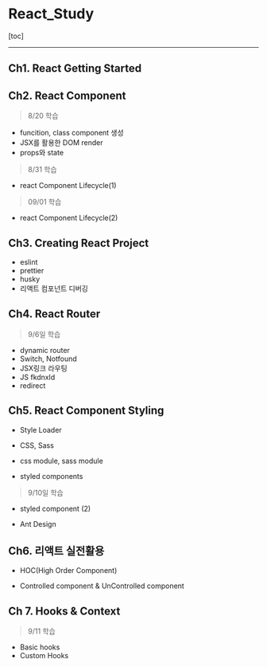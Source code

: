 # React_Study

[toc]

---

## Ch1. React Getting Started



## Ch2. React Component

> 8/20 학습

- funcition, class component 생성   
- JSX를 활용한 DOM render
- props와 state 

> 8/31 학습

- react Component Lifecycle(1)

> 09/01 학습

- react Component Lifecycle(2)



## Ch3. Creating React Project

- eslint
- prettier
- husky
- 리액트 컴포넌트 디버깅 



## Ch4. React Router

> 9/6일 학습

- dynamic router
- Switch, Notfound
- JSX링크 라우팅
- JS fkdnxld
- redirect



## Ch5. React Component Styling

- Style Loader

- CSS, Sass
- css module, sass module

- styled components

> 9/10일 학습

- styled component (2)

- Ant Design



## Ch6. 리액트 실전활용

- HOC(High Order Component)

- Controlled component & UnControlled component



## Ch 7. Hooks & Context

> 9/11 학습

- Basic hooks
- Custom Hooks



 

